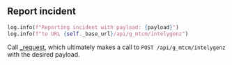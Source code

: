 ## Report incident

```python
log.info(f"Reporting incident with payload: {payload}")
log.info(f"to URL {self._base_url}/api/g_mtcm/intelygenz")
```

Call [_request](_request.md), which ultimately makes a call to `POST /api/g_mtcm/intelygenz` with the desired payload.
